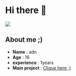 <h1> Hi there 👋</h1>

<img src= "https://media.discordapp.net/attachments/1135971296774193223/1142115334392909844/Sans_titre-1.png?width=1440&height=480">


<h2>About me ;)</h2>

<ul>
  <li> <b>Name</b> : adn </li>
  <li> <b>Age</b> : 16 </li>
  <li> <b>experience</b> : 1years </li>
  <li> <b>Main project</b> : <a href = "https://github.com/Hubadn/shopmanager-bot"> Clique here ;)</a> </li>
</ul>
